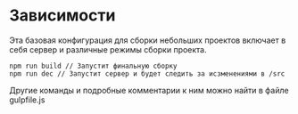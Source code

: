 # Зависимости

Эта базовая конфигурация для сборки небольших проектов включает в себя сервер и различные режимы сборки проекта.

```
npm run build // Запустит финальную сборку
npm run dec // Запустит сервер и будет следить за исзменениями в /src
```

Другие команды и подробные комментарии к ним можно найти в файле gulpfile.js
